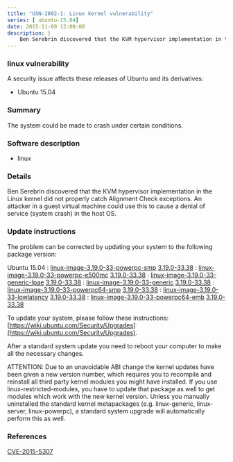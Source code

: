 ```yaml
---
title: "USN-2802-1: Linux kernel vulnerability"
series: [ ubuntu-15.04]
date: 2015-11-09 12:00:00
description: |
    Ben Serebrin discovered that the KVM hypervisor implementation in the Linux kernel did not properly catch Alignment Check exceptions. An attacker in a guest virtual machine could use this to cause a denial of service (system crash) in the host OS. 
--- 
```

 
 


### linux vulnerability

A security issue affects these releases of Ubuntu and its derivatives:

* Ubuntu 15.04

### Summary

The system could be made to crash under certain conditions. 

### Software description

* linux 

### Details

Ben Serebrin discovered that the KVM hypervisor implementation in the Linux kernel did not properly catch Alignment Check exceptions. An attacker in a guest virtual machine could use this to cause a denial of service (system crash) in the host OS. 

### Update instructions

The problem can be corrected by updating your system to the following package version:

Ubuntu 15.04
 : [linux-image-3.19.0-33-powerpc-smp](https://launchpad.net/ubuntu/+source/linux) <span> [3.19.0-33.38](https://launchpad.net/ubuntu/+source/linux/3.19.0-33.38) </span> 
 : [linux-image-3.19.0-33-powerpc-e500mc](https://launchpad.net/ubuntu/+source/linux) <span> [3.19.0-33.38](https://launchpad.net/ubuntu/+source/linux/3.19.0-33.38) </span> 
 : [linux-image-3.19.0-33-generic-lpae](https://launchpad.net/ubuntu/+source/linux) <span> [3.19.0-33.38](https://launchpad.net/ubuntu/+source/linux/3.19.0-33.38) </span> 
 : [linux-image-3.19.0-33-generic](https://launchpad.net/ubuntu/+source/linux) <span> [3.19.0-33.38](https://launchpad.net/ubuntu/+source/linux/3.19.0-33.38) </span> 
 : [linux-image-3.19.0-33-powerpc64-smp](https://launchpad.net/ubuntu/+source/linux) <span> [3.19.0-33.38](https://launchpad.net/ubuntu/+source/linux/3.19.0-33.38) </span> 
 : [linux-image-3.19.0-33-lowlatency](https://launchpad.net/ubuntu/+source/linux) <span> [3.19.0-33.38](https://launchpad.net/ubuntu/+source/linux/3.19.0-33.38) </span> 
 : [linux-image-3.19.0-33-powerpc64-emb](https://launchpad.net/ubuntu/+source/linux) <span> [3.19.0-33.38](https://launchpad.net/ubuntu/+source/linux/3.19.0-33.38) </span> 

To update your system, please follow these instructions: [https://wiki.ubuntu.com/Security/Upgrades](https://wiki.ubuntu.com/Security/Upgrades).

After a standard system update you need to reboot your computer to make all the necessary changes.

ATTENTION: Due to an unavoidable ABI change the kernel updates have been given a new version number, which requires you to recompile and reinstall all third party kernel modules you might have installed. If you use linux-restricted-modules, you have to update that package as well to get modules which work with the new kernel version. Unless you manually uninstalled the standard kernel metapackages (e.g. linux-generic, linux-server, linux-powerpc), a standard system upgrade will automatically perform this as well. 

### References

 
 [CVE-2015-5307](http://people.ubuntu.com/~ubuntu-security/cve/CVE-2015-5307)
 

